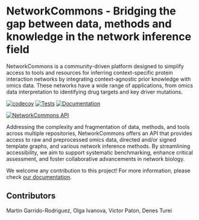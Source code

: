# NetworkCommons - Bridging the gap between data, methods and knowledge in the network inference field

NetworkCommons is a community-driven platform designed to simplify access to tools and resources for inferring context-specific protein interaction networks by integrating context-agnostic prior knowledge with omics data. These networks have a wide range of applications, from omics data interpretation to identifying drug targets and key driver mutations.

[![codecov][badge-cov]][link-cov]
[![Tests][badge-tests]][link-tests]
[![Documentation][badge-docs]][link-docs]

[![NetworkCommons API](https://raw.githubusercontent.com/saezlab/networkcommons/0d62d40ad0b3c7ab40b61f4f236af69ce9fa019f/docs/src/_static/nc_graphabs.svg)](https://networkcommons.readthedocs.io)

Addressing the complexity and fragmentation of data, methods, and tools across multiple repositories, NetworkCommons offers an API that provides access to raw and preprocessed omics data, directed and/or signed template graphs, and various network inference methods. By streamlining accessibility, we aim to support systematic benchmarking, enhance critical assessment, and foster collaborative advancements in network biology.

We welcome any contribution to this project! For more information, please check [our documentation](https://networkcommons.readthedocs.io). 

## Contributors

Martin Garrido-Rodriguez, Olga Ivanova, Victor Paton, Denes Turei

[badge-cov]: https://codecov.io/github/saezlab/networkcommons/graph/badge.svg?token=RH438ALJC2
[link-cov]: https://codecov.io/github/saezlab/networkcommons
[badge-tests]: https://img.shields.io/github/actions/workflow/status/saezlab/networkcommons/test.yaml?branch=main
[link-tests]: https://github.com/saezlab/networkcommons/actions/workflows/test.yml
[badge-docs]: https://readthedocs.org/projects/networkcommons/badge/?version=main
[link-docs]: https://networkcommons.readthedocs.io
  
